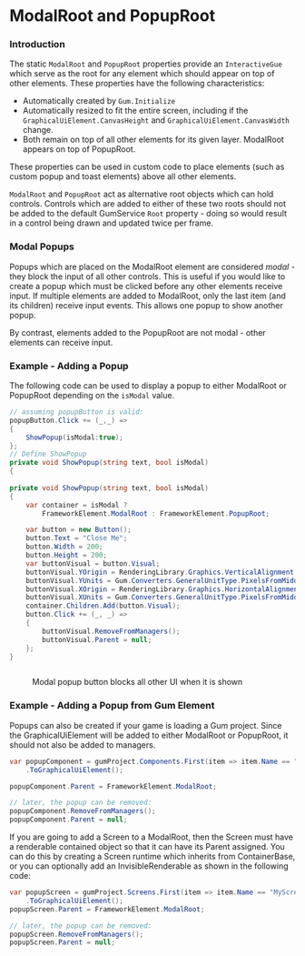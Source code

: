 # ModalRoot and PopupRoot

### Introduction

The static `ModalRoot` and `PopupRoot` properties provide an `InteractiveGue` which serve as the root for any element which should appear on top of other elements. These properties have the following characteristics:

* Automatically created by `Gum.Initialize`
* Automatically resized to fit the entire screen, including if the `GraphicalUiElement.CanvasHeight` and `GraphicalUiElement.CanvasWidth` change.
* Both remain on top of all other elements for its given layer. ModalRoot appears on top of PopupRoot.

These properties can be used in custom code to place elements (such as custom popup and toast elements) above all other elements.

`ModalRoot` and `PopupRoot` act as alternative root objects which can hold controls. Controls which are added to either of these two roots should not be added to the default GumService `Root` property - doing so would result in a control being drawn and updated twice per frame.

### Modal Popups

Popups which are placed on the ModalRoot element are considered _modal_ - they block the input of all other controls. This is useful if you would like to create a popup which must be clicked before any other elements receive input. If multiple elements are added to ModalRoot, only the last item (and its children) receive input events. This allows one popup to show another popup.

By contrast, elements added to the PopupRoot are not modal - other elements can receive input.

### Example - Adding a Popup

The following code can be used to display a popup to either ModalRoot or PopupRoot depending on the `isModal` value.

```csharp
// assuming popupButton is valid:
popupButton.Click += (_,_) =>
{
    ShowPopup(isModal:true);
};
// Define ShowPopup
private void ShowPopup(string text, bool isModal)
{
    
private void ShowPopup(string text, bool isModal)
{
    var container = isModal ? 
        FrameworkElement.ModalRoot : FrameworkElement.PopupRoot;

    var button = new Button();
    button.Text = "Close Me";
    button.Width = 200;
    button.Height = 200;
    var buttonVisual = button.Visual;
    buttonVisual.YOrigin = RenderingLibrary.Graphics.VerticalAlignment.Center;
    buttonVisual.YUnits = Gum.Converters.GeneralUnitType.PixelsFromMiddle;
    buttonVisual.XOrigin = RenderingLibrary.Graphics.HorizontalAlignment.Center;
    buttonVisual.XUnits = Gum.Converters.GeneralUnitType.PixelsFromMiddle;
    container.Children.Add(button.Visual);
    button.Click += (_, _) =>
    {
        buttonVisual.RemoveFromManagers();
        buttonVisual.Parent = null;
    };
}


```

<figure><img src="../../../../../.gitbook/assets/31_06 02 52.gif" alt=""><figcaption><p>Modal popup button blocks all other UI when it is shown</p></figcaption></figure>

### Example - Adding a Popup from Gum Element

Popups can also be created if your game is loading a Gum project. Since the GraphicalUiElement will be added to either ModalRoot or PopupRoot, it should not also be added to managers.

```csharp
var popupComponent = gumProject.Components.First(item => item.Name == "MyPopup")
    .ToGraphicalUiElement();

popupComponent.Parent = FrameworkElement.ModalRoot;

// later, the popup can be removed:
popupComponent.RemoveFromManagers();
popupComponent.Parent = null;
```

If you are going to add a Screen to a ModalRoot, then the Screen must have a renderable contained object so that it can have its Parent assigned. You can do this by creating a Screen runtime which inherits from ContainerBase, or you can optionally add an InvisibleRenderable as shown in the following code:

```csharp
var popupScreen = gumProject.Screens.First(item => item.Name == "MyScreen")
    .ToGraphicalUiElement();
popupScreen.Parent = FrameworkElement.ModalRoot;

// later, the popup can be removed:
popupScreen.RemoveFromManagers();
popupScreen.Parent = null;
```
